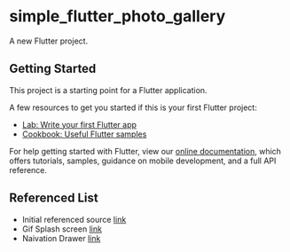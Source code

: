 # simple_flutter_photo_gallery

A new Flutter project.

## Getting Started

This project is a starting point for a Flutter application.

A few resources to get you started if this is your first Flutter project:

- [Lab: Write your first Flutter app](https://flutter.dev/docs/get-started/codelab)
- [Cookbook: Useful Flutter samples](https://flutter.dev/docs/cookbook)

For help getting started with Flutter, view our
[online documentation](https://flutter.dev/docs), which offers tutorials,
samples, guidance on mobile development, and a full API reference.


## Referenced List

- Initial referenced source [link](https://www.kodetr.com/membuat-photo-view-gallery-menggunakan-flutter/)
- Gif Splash screen [link](https://www.codegrepper.com/code-examples/whatever/flutter+how+to+use+gif+as+splash+screen+stackoverflow)
- Naivation Drawer [link](https://www.youtube.com/watch?v=ufer4QTFTO8)
